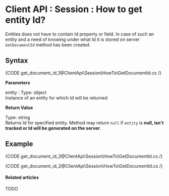 # Client API : Session : How to get entity Id?

Entities does not have to contain Id property or field. In case of such an entity and a need of knowing under what Id it is stored on server `GetDocumentId` method has been created.

## Syntax

{CODE get_document_id_1@ClientApi\Session\HowTo\GetDocumentId.cs /}

**Parameters**

entity
:   Type: object  
Instance of an entity for which Id will be returned

**Return Value**

Type: string   
Returns Id for specified entity. Method may return `null` if `entity` is **null, isn't tracked or Id will be generated on the server**.

## Example

{CODE get_document_id_3@ClientApi\Session\HowTo\GetDocumentId.cs /}

{CODE get_document_id_2@ClientApi\Session\HowTo\GetDocumentId.cs /}

#### Related articles

TODO